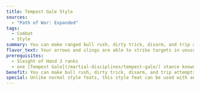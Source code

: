 ```yaml
---
title: Tempest Gale Style
sources:
  - "Path of War: Expanded"
tags:
  - Combat
  - Style
summary: You can make ranged bull rush, dirty trick, disarm, and trip attempts
flavor_text: Your arrows and slings are able to strike targets in unusual ways.
prerequisites:
  - Sleight of Hand 3 ranks
  - one [Tempest Gale](/martial-disciplines/tempest-gale/) stance known
benefit: You can make bull rush, dirty trick, disarm, and trip attempts using a ranged weapon against any target within your first range increment. Attempting a combat maneuver in this way is a standard action that provokes an attack of opportunity (unless you have the appropriate improved combat maneuver feat). You use your Dexterity modifier instead of your Strength modifier for determining your combat maneuver bonus for these attempts.
special: Unlike normal style feats, this style feat can be used with any weapon, and isn't limited to unarmed strikes.
---
```

